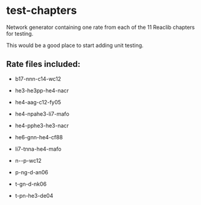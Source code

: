 # test-chapters

Network generator containing one rate from each of the 11 Reaclib chapters for testing.

This would be a good place to start adding unit testing.

## Rate files included:

* b17-nnn-c14-wc12

* he3-he3pp-he4-nacr

* he4-aag-c12-fy05

* he4-npahe3-li7-mafo

* he4-pphe3-he3-nacr

* he6-gnn-he4-cf88

* li7-tnna-he4-mafo

* n--p-wc12

* p-ng-d-an06

* t-gn-d-nk06

* t-pn-he3-de04

